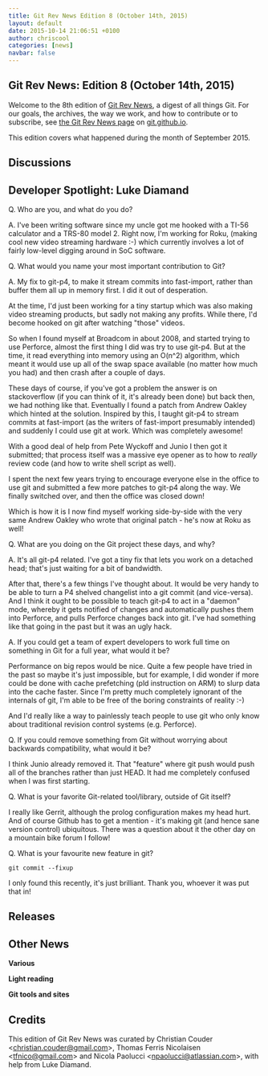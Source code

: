 ```yaml
---
title: Git Rev News Edition 8 (October 14th, 2015)
layout: default
date: 2015-10-14 21:06:51 +0100
author: chriscool
categories: [news]
navbar: false
---
```


## Git Rev News: Edition 8 (October 14th, 2015)

Welcome to the 8th edition of [Git Rev News](http://git.github.io/rev_news/rev_news.html),
a digest of all things Git. For our goals, the archives, the way we work, and how to contribute or to
subscribe, see [the Git Rev News page](http://git.github.io/rev_news/rev_news.html) on [git.github.io](http://git.github.io).

This edition covers what happened during the month of September 2015.

## Discussions

<!---
### General
-->

<!---
### Reviews
-->

<!---
### Support
-->

## Developer Spotlight: Luke Diamand

Q. Who are you, and what do you do?

A. I've been writing software since my uncle got me hooked with a TI-56
calculator and a TRS-80 model 2. Right now, I'm working for Roku,
(making cool new video streaming hardware :-) which currently involves
a lot of fairly low-level digging around in SoC software.

Q. What would you name your most important contribution to Git?

A. My fix to git-p4, to make it stream commits into fast-import,
rather than buffer them all up in memory first. I did it out of
desperation.

At the time, I'd just been working for a tiny startup which was also
making video streaming products, but sadly not making any
profits. While there, I'd become hooked on git after watching "those"
videos.

So when I found myself at Broadcom in about 2008, and started trying
to use Perforce, almost the first thing I did was try to use
git-p4. But at the time, it read everything into memory using an
O(n^2) algorithm, which meant it would use up all of the swap space
available (no matter how much you had) and then crash after a couple
of days.

These days of course, if you've got a problem the answer is on
stackoverflow (if you can think of it, it's already been done) but
back then, we had nothing like that. Eventually I found a patch from
Andrew Oakley which hinted at the solution. Inspired by this, I taught
git-p4 to stream commits at fast-import (as the writers of fast-import
presumably intended) and suddenly I could use git at work. Which was
completely awesome!

With a good deal of help from Pete Wyckoff and Junio I then got it
submitted; that process itself was a massive eye opener as to how to
_really_ review code (and how to write shell script as well).

I spent the next few years trying to encourage everyone else in the
office to use git and submitted a few more patches to git-p4 along the
way. We finally switched over, and then the office was closed down!

Which is how it is I now find myself working side-by-side with the
very same Andrew Oakley who wrote that original patch - he's now at
Roku as well!

Q. What are you doing on the Git project these days, and why?

A. It's all git-p4 related. I've got a tiny fix that lets you work on
a detached head; that's just waiting for a bit of bandwidth.

After that, there's a few things I've thought about. It would be very
handy to be able to turn a P4 shelved changelist into a git commit
(and vice-versa). And I think it ought to be possible to teach git-p4
to act in a "daemon" mode, whereby it gets notified of changes and
automatically pushes them into Perforce, and pulls Perforce changes
back into git. I've had something like that going in the past but it
was an ugly hack.

A. If you could get a team of expert developers to work full time on
something in Git for a full year, what would it be?

Performance on big repos would be nice. Quite a few people have tried
in the past so maybe it's just impossible, but for example, I did
wonder if more could be done with cache prefetching (pld instruction
on ARM) to slurp data into the cache faster. Since I'm pretty much
completely ignorant of the internals of git, I'm able to be free of
the boring constraints of reality :-)

And I'd really like a way to painlessly teach people to use git who
only know about traditional revision control systems (e.g. Perforce).

Q. If you could remove something from Git without worrying about
backwards compatibility, what would it be?

I think Junio already removed it. That "feature" where git push would
push all of the branches rather than just HEAD. It had me completely
confused when I was first starting.

Q. What is your favorite Git-related tool/library, outside of Git
itself?

I really like Gerrit, although the prolog configuration makes my head
hurt. And of course Github has to get a mention - it's making git (and
hence sane version control) ubiquitous. There was a question about it
the other day on a mountain bike forum I follow!

Q. What is your favourite new feature in git?

`git commit --fixup`

I only found this recently, it's just brilliant. Thank you, whoever it was put that in!


## Releases


## Other News

__Various__


__Light reading__


__Git tools and sites__


## Credits

This edition of Git Rev News was curated by Christian Couder &lt;<christian.couder@gmail.com>&gt;,
Thomas Ferris Nicolaisen &lt;<tfnico@gmail.com>&gt; and Nicola Paolucci &lt;<npaolucci@atlassian.com>&gt;,
with help from Luke Diamand.
